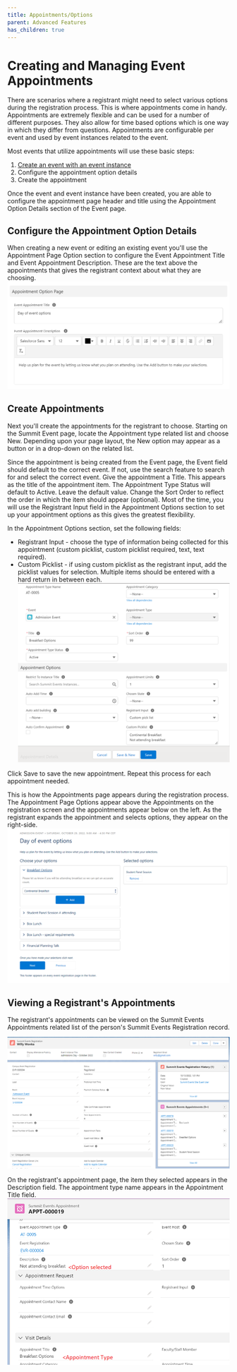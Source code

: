 ```yaml
---
title: Appointments/Options
parent: Advanced Features
has_children: true
---
```


# Creating and Managing Event Appointments

There are scenarios where a registrant might need to select various options during the registration process.  This is where appointments come in handy.  Appointments are extremely flexible and can be used for a number of different purposes.  They also allow for time based options which is one way in which they differ from questions.   Appointments are configurable per event and used by event instances related to the event.  

Most events that utilize appointments will use these basic steps:
1. [Create an event with an event instance](https://sfdo-community-sprints.github.io/summit-events-app-documentation/docs/Getting-Started/create-basic-event/)
2. Configure the appointment option details
3. Create the appointment

Once the event and event instance have been created, you are able to configure the appointment page header and title using the Appointment Option Details section of the Event page.

## Configure the Appointment Option Details
When creating a new event or editing an existing event you'll use the Appointment Page Option section to configure the Event Appointment Title and Event Appointment Description.  These are the text above the appointments that gives the registrant context about what they are choosing.
![Appointment Option Details fields](../images/AppointOptionHeader.PNG)

## Create Appointments
Next you'll create the appointments for the registrant to choose.  Starting on the Summit Event page, locate the Appointment type related list and choose New.  Depending upon your page layout, the New option may appear as a button or in a drop-down on the related list.

Since the appointment is being created from the Event page, the Event field should default to the correct event.  If not, use the search feature to search for and select the correct event.  Give the appointment a Title.  This appears as the title of the appointment item.   The Appointment Type Status will default to Active.  Leave the default value.  Change the Sort Order to reflect the order in which the item should appear (optional).  Most of the time, you will use the Registrant Input field in the Appointment Options section to set up your appointment options as this gives the greatest flexibility.

In the Appointment Options section, set the following fields:
* Registrant Input - choose the type of information being collected for this appointment (custom picklist, custom picklist required, text, text required).
* Custom Picklist - if using custom picklist as the registrant input, add the picklist values for selection.  Multiple items should be entered with a hard return in between each.
![Appointment Options Fields](../images/AppointSetup_NewApp_P1.PNG)

Click Save to save the new appointment.  Repeat this process for each appointment needed.  

This is how the Appointments page appears during the registration process.  The Appointment Page Options appear above the Appointments on the registration screen and the appointments appear below on the left.  As the registrant expands the appointment and selects options, they appear on the right-side.
![Appointment Options Details Screenshot](../images/AppointOptionHeaderRegScreenv4.PNG)


## Viewing a Registrant's Appointments

The registrant's appointments can be viewed on the Summit Events Appointments related list of the person's Summit Events Registration record.

![Summit Events Appointment Reg Relate dList](../images/Appoint-RegRec.PNG)

On the registrant's appointment page, the item they selected appears in the Description field.  The appointment type name appears in the Appointment Title field.
![Appointment Screen Items](../images/CreateNewAppointmentRegData.PNG)


